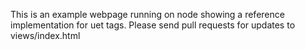This is an example webpage running on node showing a reference implementation for uet tags. Please send pull requests for updates to views/index.html
